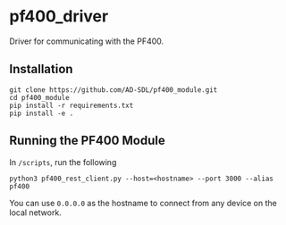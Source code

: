 # pf400_driver

Driver for communicating with the PF400.

## Installation

```
git clone https://github.com/AD-SDL/pf400_module.git
cd pf400_module
pip install -r requirements.txt
pip install -e .
```

## Running the PF400 Module

In `/scripts`, run the following

```
python3 pf400_rest_client.py --host=<hostname> --port 3000 --alias pf400
```

You can use `0.0.0.0` as the hostname to connect from any device on the local network.
